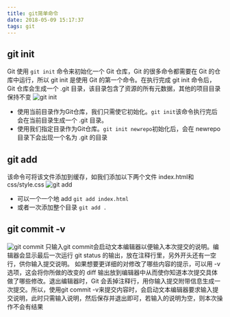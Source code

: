 ```yaml
---
title: git简单命令
date: 2018-05-09 15:17:37
tags: git
---
```

## git init
Git 使用 `git init` 命令来初始化一个 Git 仓库，Git 的很多命令都需要在 Git 的仓库中运行，所以 git init 是使用 Git 的第一个命令。在执行完成 git init 命令后，Git 仓库会生成一个 .git 目录，该目录包含了资源的所有元数据，其他的项目目录保持不变
![git init](http://wwjwwj.oss-cn-beijing.aliyuncs.com/18-5-9/30732083.jpg)
- 使用当前目录作为Git仓库，我们只需使它初始化。`git init`该命令执行完后会在当前目录生成一个 .git 目录。
- 使用我们指定目录作为Git仓库。`git init newrepo`初始化后，会在 newrepo 目录下会出现一个名为 .git 的目录
## git add 
该命令可将该文件添加到缓存，如我们添加以下两个文件 index.html和css/style.css
![git add](http://wwjwwj.oss-cn-beijing.aliyuncs.com/18-5-9/8381105.jpg)
- 可以一个一个地 add `git add index.html`
- 或者一次添加整个目录 `git add .`
## git commit -v
![git commit](http://wwjwwj.oss-cn-beijing.aliyuncs.com/18-5-9/28866872.jpg)
只输入git commit会启动文本编辑器以便输入本次提交的说明。编辑器会显示最后一次运行 git status 的输出，放在注释行里，另外开头还有一空行，供你输入提交说明。 如果想要更详细的对修改了哪些内容的提示，可以用 -v 选项，这会将你所做的改变的 diff 输出放到编辑器中从而使你知道本次提交具体做了哪些修改。退出编辑器时，Git 会丢掉注释行，用你输入提交附带信息生成一次提交。所以，使用git commit -v来提交内容时，会启动文本编辑器要求输入提交说明，此时只需输入说明，然后保存并退出即可，若输入的说明为空，则本次操作不会有结果